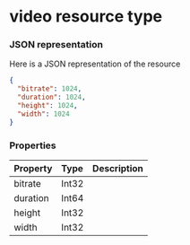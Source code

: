 # video resource type



### JSON representation

Here is a JSON representation of the resource

```json
{
  "bitrate": 1024,
  "duration": 1024,
  "height": 1024,
  "width": 1024
}

```
### Properties
| Property	   | Type	|Description|
|:---------------|:--------|:----------|
|bitrate|Int32||
|duration|Int64||
|height|Int32||
|width|Int32||

<!-- uuid: 2a0fb683-aa26-4776-a3c0-6a00693acf46
2015-10-12 21:30:02 UTC -->